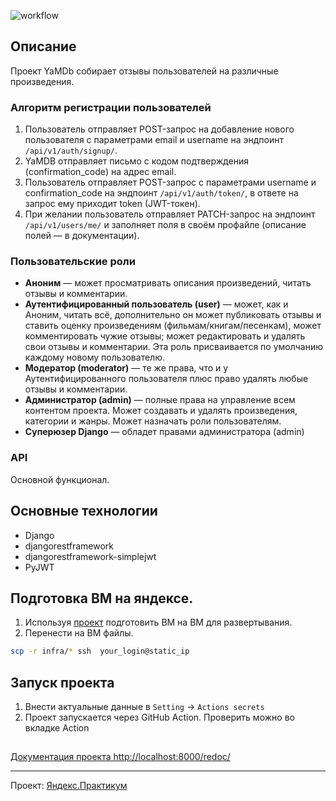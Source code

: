 ![workflow](https://github.com/gseldon/yamdb_final/actions/workflows/yamdb_workflow.yml/badge.svg)

## Описание

Проект YaMDb собирает отзывы пользователей на различные произведения.

### Алгоритм регистрации пользователей

1. Пользователь отправляет POST-запрос на добавление нового пользователя с параметрами email и username на эндпоинт ```/api/v1/auth/signup/```.
2. YaMDB отправляет письмо с кодом подтверждения (confirmation_code) на адрес email.
3. Пользователь отправляет POST-запрос с параметрами username и confirmation_code на эндпоинт ```/api/v1/auth/token/```, в ответе на запрос ему приходит token (JWT-токен).
4. При желании пользователь отправляет PATCH-запрос на эндпоинт ```/api/v1/users/me/``` и заполняет поля в своём профайле (описание полей — в документации).

### Пользовательские роли

+ **Аноним** — может просматривать описания произведений, читать отзывы и комментарии.
+ **Аутентифицированный пользователь (user)** — может, как и Аноним, читать всё, дополнительно он может публиковать отзывы и ставить оценку произведениям (фильмам/книгам/песенкам), может комментировать чужие отзывы; может редактировать и удалять свои отзывы и комментарии. Эта роль присваивается по умолчанию каждому новому пользователю.
+ **Модератор (moderator)** — те же права, что и у Аутентифицированного пользователя плюс право удалять любые отзывы и комментарии.
+ **Администратор (admin)** — полные права на управление всем контентом проекта. Может создавать и удалять произведения, категории и жанры. Может назначать роли пользователям.
+ **Суперюзер Django** — обладет правами администратора (admin)


### API
Основной функционал.

## Основные технологии

+ Django
+ djangorestframework
+ djangorestframework-simplejwt
+ PyJWT

## Подготовка ВМ на яндексе.

1. Используя [проект](https://github.com/gseldon/yc-terraform-one-vm-static-ip) подготовить ВМ на ВМ для развертывания.
1. Перенести на ВМ файлы.

```sh
scp -r infra/* ssh  your_login@static_ip
```

## Запуск проекта
1. Внести актуальные данные в ```Setting``` -> ```Actions secrets```
1. Проект запускается через GitHub Action. Проверить можно во вкладке Action

##
[Документация проекта http://localhost:8000/redoc/](http://localhost:8000/redoc/)

----

Проект: [Яндекс.Практикум](https://practicum.yandex.ru)